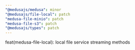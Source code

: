 ```yaml
---
"@medusajs/medusa": minor
"@medusajs/file-local": patch
"medusa-file-minio": patch
"medusa-file-s3": patch
"@medusajs/types": patch
---
```


feat(medusa-file-local): local file service streaming methods
